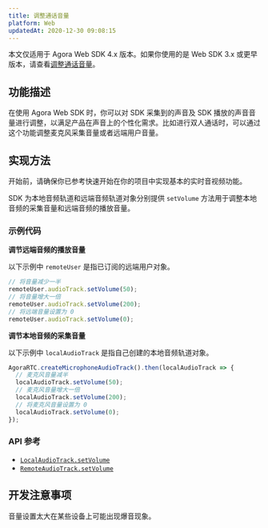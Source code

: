 ```yaml
---
title: 调整通话音量
platform: Web
updatedAt: 2020-12-30 09:08:15
---
```

<div class="alert note">本文仅适用于 Agora Web SDK 4.x 版本。如果你使用的是 Web SDK 3.x 或更早版本，请查看<a href="./volume_web?platform=Web">调整通话音量</a>。</li></div>

## 功能描述
在使用 Agora Web SDK 时，你可以对 SDK 采集到的声音及 SDK 播放的声音音量进行调整，以满足产品在声音上的个性化需求。比如进行双人通话时，可以通过这个功能调整麦克风采集音量或者远端用户音量。

## 实现方法
开始前，请确保你已参考快速开始在你的项目中实现基本的实时音视频功能。

SDK 为本地音频轨道和远端音频轨道对象分别提供 `setVolume` 方法用于调整本地音频的采集音量和远端音频的播放音量。

### 示例代码

**调节远端音频的播放音量**

以下示例中 `remoteUser` 是指已订阅的远端用户对象。
```javascript
// 将音量减少一半
remoteUser.audioTrack.setVolume(50);
// 将音量增大一倍
remoteUser.audioTrack.setVolume(200);
// 将远端音量设置为 0
remoteUser.audioTrack.setVolume(0);
```

**调节本地音频的采集音量**

以下示例中 `localAudioTrack` 是指自己创建的本地音频轨道对象。
```javascript
AgoraRTC.createMicrophoneAudioTrack().then(localAudioTrack => {
  // 麦克风音量减半
  localAudioTrack.setVolume(50);
  // 麦克风音量增大一倍
  localAudioTrack.setVolume(200);
  // 将麦克风音量设置为 0
  localAudioTrack.setVolume(0);
});
```

### API 参考
- [`LocalAudioTrack.setVolume`](./API%20Reference/web/v4.2.1/interfaces/ilocalaudiotrack.html#setvolume)
- [`RemoteAudioTrack.setVolume`](./API%20Reference/web/v4.2.1/interfaces/iremoteaudiotrack.html#setvolume)

## 开发注意事项
音量设置太大在某些设备上可能出现爆音现象。